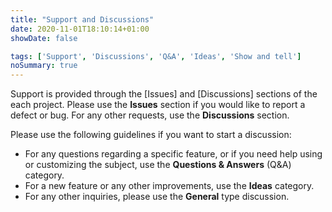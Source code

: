 ```yaml
---
title: "Support and Discussions"
date: 2020-11-01T18:10:14+01:00
showDate: false

tags: ['Support', 'Discussions', 'Q&A', 'Ideas', 'Show and tell']
noSummary: true
---
```


Support is provided through the [Issues] and [Discussions] sections of the each project.
Please use the **Issues** section if you would like to report a defect or bug. For any other requests, use the **Discussions** section.

Please use the following guidelines if you want to start a discussion:
- For any questions regarding a specific feature, or if you need help using or customizing the subject, use the **Questions & Answers** (Q&A) category.
- For a new feature or any other improvements, use the **Ideas** category.
- For any other inquiries, please use the **General** type discussion.
